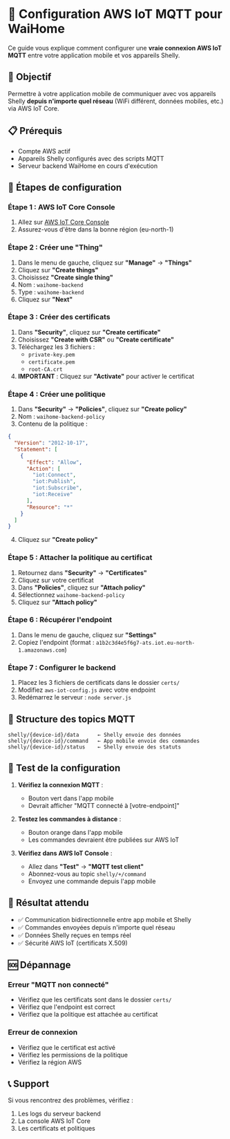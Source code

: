 # 🔗 Configuration AWS IoT MQTT pour WaiHome

Ce guide vous explique comment configurer une **vraie connexion AWS IoT MQTT** entre votre application mobile et vos appareils Shelly.

## 🎯 **Objectif**

Permettre à votre application mobile de communiquer avec vos appareils Shelly **depuis n'importe quel réseau** (WiFi différent, données mobiles, etc.) via AWS IoT Core.

## 📋 **Prérequis**

- Compte AWS actif
- Appareils Shelly configurés avec des scripts MQTT
- Serveur backend WaiHome en cours d'exécution

## 🚀 **Étapes de configuration**

### **Étape 1 : AWS IoT Core Console**

1. Allez sur [AWS IoT Core Console](https://console.aws.amazon.com/iot/)
2. Assurez-vous d'être dans la bonne région (eu-north-1)

### **Étape 2 : Créer une "Thing"**

1. Dans le menu de gauche, cliquez sur **"Manage"** → **"Things"**
2. Cliquez sur **"Create things"**
3. Choisissez **"Create single thing"**
4. Nom : `waihome-backend`
5. Type : `waihome-backend`
6. Cliquez sur **"Next"**

### **Étape 3 : Créer des certificats**

1. Dans **"Security"**, cliquez sur **"Create certificate"**
2. Choisissez **"Create with CSR"** ou **"Create certificate"**
3. Téléchargez les 3 fichiers :
   - `private-key.pem`
   - `certificate.pem` 
   - `root-CA.crt`
4. **IMPORTANT** : Cliquez sur **"Activate"** pour activer le certificat

### **Étape 4 : Créer une politique**

1. Dans **"Security"** → **"Policies"**, cliquez sur **"Create policy"**
2. Nom : `waihome-backend-policy`
3. Contenu de la politique :

```json
{
  "Version": "2012-10-17",
  "Statement": [
    {
      "Effect": "Allow",
      "Action": [
        "iot:Connect",
        "iot:Publish",
        "iot:Subscribe",
        "iot:Receive"
      ],
      "Resource": "*"
    }
  ]
}
```

4. Cliquez sur **"Create policy"**

### **Étape 5 : Attacher la politique au certificat**

1. Retournez dans **"Security"** → **"Certificates"**
2. Cliquez sur votre certificat
3. Dans **"Policies"**, cliquez sur **"Attach policy"**
4. Sélectionnez `waihome-backend-policy`
5. Cliquez sur **"Attach policy"**

### **Étape 6 : Récupérer l'endpoint**

1. Dans le menu de gauche, cliquez sur **"Settings"**
2. Copiez l'endpoint (format : `a1b2c3d4e5f6g7-ats.iot.eu-north-1.amazonaws.com`)

### **Étape 7 : Configurer le backend**

1. Placez les 3 fichiers de certificats dans le dossier `certs/`
2. Modifiez `aws-iot-config.js` avec votre endpoint
3. Redémarrez le serveur : `node server.js`

## 🔧 **Structure des topics MQTT**

```
shelly/{device-id}/data      ← Shelly envoie des données
shelly/{device-id}/command   ← App mobile envoie des commandes
shelly/{device-id}/status    ← Shelly envoie des statuts
```

## 📱 **Test de la configuration**

1. **Vérifiez la connexion MQTT** :
   - Bouton vert dans l'app mobile
   - Devrait afficher "MQTT connecté à [votre-endpoint]"

2. **Testez les commandes à distance** :
   - Bouton orange dans l'app mobile
   - Les commandes devraient être publiées sur AWS IoT

3. **Vérifiez dans AWS IoT Console** :
   - Allez dans **"Test"** → **"MQTT test client"**
   - Abonnez-vous au topic `shelly/+/command`
   - Envoyez une commande depuis l'app mobile

## 🎉 **Résultat attendu**

- ✅ Communication bidirectionnelle entre app mobile et Shelly
- ✅ Commandes envoyées depuis n'importe quel réseau
- ✅ Données Shelly reçues en temps réel
- ✅ Sécurité AWS IoT (certificats X.509)

## 🆘 **Dépannage**

### **Erreur "MQTT non connecté"**
- Vérifiez que les certificats sont dans le dossier `certs/`
- Vérifiez que l'endpoint est correct
- Vérifiez que la politique est attachée au certificat

### **Erreur de connexion**
- Vérifiez que le certificat est activé
- Vérifiez les permissions de la politique
- Vérifiez la région AWS

## 📞 **Support**

Si vous rencontrez des problèmes, vérifiez :
1. Les logs du serveur backend
2. La console AWS IoT Core
3. Les certificats et politiques
